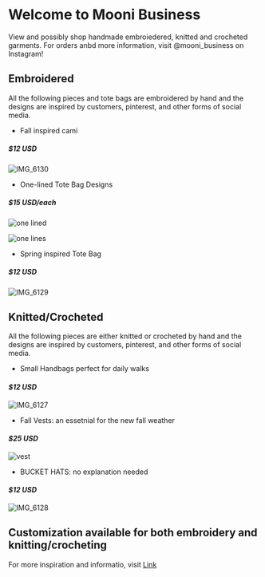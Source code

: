 # Welcome to Mooni Business
View and possibly shop handmade embroiedered, knitted and crocheted garments.
For orders anbd more information, visit @mooni_business on Instagram!

## Embroidered

All the following pieces and tote bags are embroidered by hand and the designs are inspired by customers, pinterest, and other forms of social media.

- Fall inspired cami
##### _$12 USD_ 

![IMG_6130](https://user-images.githubusercontent.com/91549927/135477998-302dcdc3-6252-496e-a574-032aaa636141.PNG)


-  One-lined Tote Bag Designs  
##### _$15 USD/each_

![one lined](https://user-images.githubusercontent.com/91549927/135475114-02cc6b97-9797-4eb8-9aeb-220d8f80bc86.JPG)

![one lines](https://user-images.githubusercontent.com/91549927/135475360-58ab9b35-7e52-4431-a2b6-601c3a2afb23.jpeg) 


- Spring inspired Tote Bag 
##### _$12 USD_ 

![IMG_6129](https://user-images.githubusercontent.com/91549927/135477863-605c23ac-ccfc-408d-a244-ca7da22f2ed8.PNG)


## Knitted/Crocheted  

All the following pieces are either knitted or crocheted by hand and the designs are inspired by customers, pinterest, and other forms of social media.

- Small Handbags perfect for daily walks 
#### _$12 USD_ 

![IMG_6127](https://user-images.githubusercontent.com/91549927/135477474-2f2fd61f-b770-4eb5-9ad8-22223960c140.PNG)


- Fall Vests: an essetnial for the new fall weather 

#### _$25 USD_

 ![vest](https://user-images.githubusercontent.com/91549927/135475269-3bdd91bc-8bc7-43f0-989c-507d18dea02c.JPG)
 

- BUCKET HATS: no explanation needed
#### _$12 USD_ 

![IMG_6128](https://user-images.githubusercontent.com/91549927/135477922-d98c9241-fc4d-4156-8af9-496c8b4a3a21.PNG)



## **Customization available for both embroidery and knitting/crocheting**

For more inspiration and informatio, visit [Link](https://www.instagram.com/mooni_business/?hl=en) 
